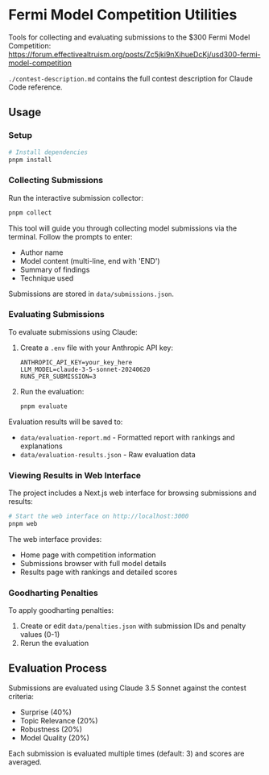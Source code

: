# Fermi Model Competition Utilities

Tools for collecting and evaluating submissions to the $300 Fermi Model Competition:
https://forum.effectivealtruism.org/posts/Zc5jki9nXihueDcKj/usd300-fermi-model-competition

`./contest-description.md` contains the full contest description for Claude Code reference.

## Usage

### Setup

```bash
# Install dependencies
pnpm install
```

### Collecting Submissions

Run the interactive submission collector:

```bash
pnpm collect
```

This tool will guide you through collecting model submissions via the terminal. Follow the prompts to enter:

- Author name
- Model content (multi-line, end with 'END')
- Summary of findings
- Technique used

Submissions are stored in `data/submissions.json`.

### Evaluating Submissions

To evaluate submissions using Claude:

1. Create a `.env` file with your Anthropic API key:

   ```
   ANTHROPIC_API_KEY=your_key_here
   LLM_MODEL=claude-3-5-sonnet-20240620
   RUNS_PER_SUBMISSION=3
   ```

2. Run the evaluation:
   ```bash
   pnpm evaluate
   ```

Evaluation results will be saved to:

- `data/evaluation-report.md` - Formatted report with rankings and explanations
- `data/evaluation-results.json` - Raw evaluation data

### Viewing Results in Web Interface

The project includes a Next.js web interface for browsing submissions and results:

```bash
# Start the web interface on http://localhost:3000
pnpm web
```

The web interface provides:
- Home page with competition information
- Submissions browser with full model details
- Results page with rankings and detailed scores

### Goodharting Penalties

To apply goodharting penalties:

1. Create or edit `data/penalties.json` with submission IDs and penalty values (0-1)
2. Rerun the evaluation

## Evaluation Process

Submissions are evaluated using Claude 3.5 Sonnet against the contest criteria:

- Surprise (40%)
- Topic Relevance (20%)
- Robustness (20%)
- Model Quality (20%)

Each submission is evaluated multiple times (default: 3) and scores are averaged.
